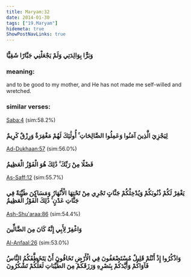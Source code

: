 ```yaml
---
title: Maryam:32
date: 2014-01-30
tags: ["19.Maryam"]
hidemeta: true 
ShowPostNavLinks: true 
---
```

### وَبَرًّا بِوَالِدَتِي وَلَمْ يَجْعَلْنِي جَبَّارًا شَقِيًّا
### meaning: 
and to be good to my mother, and He has not made me self-willed and wretched.
### similar verses: 

[Saba:4](/34/4) (sim:58.2%)

### لِيَجْزِيَ الَّذِينَ آمَنُوا وَعَمِلُوا الصَّالِحَاتِ ۚ أُولَٰئِكَ لَهُمْ مَغْفِرَةٌ وَرِزْقٌ كَرِيمٌ

[Ad-Dukhaan:57](/44/57) (sim:56.0%)

### فَضْلًا مِنْ رَبِّكَ ۚ ذَٰلِكَ هُوَ الْفَوْزُ الْعَظِيمُ

[As-Saff:12](/61/12) (sim:55.7%)

### يَغْفِرْ لَكُمْ ذُنُوبَكُمْ وَيُدْخِلْكُمْ جَنَّاتٍ تَجْرِي مِنْ تَحْتِهَا الْأَنْهَارُ وَمَسَاكِنَ طَيِّبَةً فِي جَنَّاتِ عَدْنٍ ۚ ذَٰلِكَ الْفَوْزُ الْعَظِيمُ

[Ash-Shu'araa:86](/26/86) (sim:54.4%)

### وَاغْفِرْ لِأَبِي إِنَّهُ كَانَ مِنَ الضَّالِّينَ

[Al-Anfaal:26](/8/26) (sim:53.0%)

### وَاذْكُرُوا إِذْ أَنْتُمْ قَلِيلٌ مُسْتَضْعَفُونَ فِي الْأَرْضِ تَخَافُونَ أَنْ يَتَخَطَّفَكُمُ النَّاسُ فَآوَاكُمْ وَأَيَّدَكُمْ بِنَصْرِهِ وَرَزَقَكُمْ مِنَ الطَّيِّبَاتِ لَعَلَّكُمْ تَشْكُرُونَ
